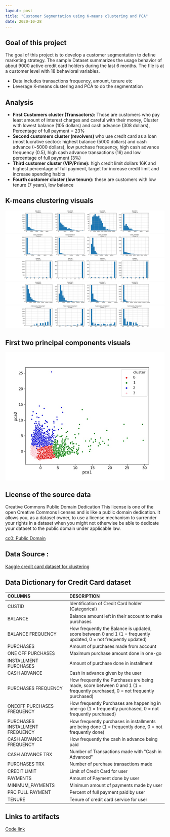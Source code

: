 ```yaml
---
layout: post
title: "Customer Segmentation using K-means clustering and PCA"
date: 2020-10-28
---
```


<h2><strong> Goal of this project </strong></h2>
<p>The goal of this project is to develop a customer segmentation to define marketing strategy. The
sample Dataset summarizes the usage behavior of about 9000 active credit card holders during the last 6 months. The file is at a customer level with 18 behavioral variables.</p>

<ul><li>Data includes transactions frequency, amount, tenure etc</li>
    <li>Leverage K-means clustering and PCA to do the segmentation</li></ul>

<h2><strong> Analysis</strong></h2>
<ul><li><strong>First Customers cluster (Transactors): </strong>Those are customers who pay least amount of interest charges and careful with their money, Cluster with lowest balance (105 dollars) and cash advance (308 dollars), Percentage of full payment = 23%</li>
<li><strong>Second customers cluster (revolvers) </strong> who use credit card as a loan (most lucrative sector): highest balance (5000 dollars) and cash advance (~5000 dollars), low purchase frequency, high cash advance frequency (0.5), high cash advance transactions (16) and low percentage of full payment (3%)</li>
<li><strong>Third customer cluster (VIP/Prime):</strong> high credit limit dollars 16K and highest percentage of full payment, target for increase credit limit and increase spending habits</li>
<li><strong>Fourth customer cluster (low tenure):</strong> these are customers with low tenure (7 years), low balance</li></ul>

<h2> K-means clustering visuals </h2>

![K-means clustering](/assets/Clustering/Kmeans-BALANCE.jpg)
![K-means clustering](/assets/Clustering/Kmeans-CASH_ADVANCE.jpg)
![K-means clustering](/assets/Clustering/Kmeans-TENURE.jpg)
![K-means clustering](/assets/Clustering/Kmeans-PAYMENTS.jpg)
![K-means clustering](/assets/Clustering/Kmeans-PURCHASES_FREQUENCY.jpg)

<h2> First two principal components visuals </h2>

![First two Principal Components](/assets/Clustering/PCA.jpg)

<h2><strong>License of the source data </strong></h2>
<p>Creative Commons Public Domain Dedication
This license is one of the open Creative Commons licenses and is like a public domain dedication. It allows you, as a dataset owner, to use a license mechanism to surrender your rights in a dataset when you might not otherwise be able to dedicate your dataset to the public domain under applicable law.</p>
<a href="https://creativecommons.org/publicdomain/zero/1.0/">cc0: Public Domain</a> 

<h2><strong>Data Source :</strong></h2>
 <a href="https://www.kaggle.com/arjunbhasin2013/ccdata">Kaggle credit card dataset for clustering</a>
 
<h2><strong>Data Dictionary for Credit Card dataset</strong></h2>

| COLUMNS | DESCRIPTION | 
| :------------- | :----------  | 
| CUSTID  | Identification of Credit Card holder (Categorical) |
| BALANCE | Balance amount left in their account to make purchases |  
| BALANCE FREQUENCY | How frequently the Balance is updated, score between 0 and 1 (1 = frequently updated, 0 = not frequently updated) |
| PURCHASES | Amount of purchases made from account |
| ONE OFF PURCHASES | Maximum purchase amount done in one-go |
| INSTALLMENT PURCHASES | Amount of purchase done in installment |
| CASH ADVANCE | Cash in advance given by the user |
| PURCHASES FREQUENCY | How frequently the Purchases are being made, score between 0 and 1 (1 = frequently purchased, 0 = not frequently purchased) |
| ONEOFF PURCHASES FREQUENCY | How frequently Purchases are happening in one-go (1 = frequently purchased, 0 = not frequently purchased) |
| PURCHASES INSTALLMENT FREQUENCY | How frequently purchases in installments are being done (1 = frequently done, 0 = not frequently done) |
| CASH ADVANCE FREQUENCY | How frequently the cash in advance being paid |
| CASH ADVANCE TRX | Number of Transactions made with "Cash in Advanced" |
|PURCHASES TRX |Number of purchase transactions made |
|CREDIT LIMIT |Limit of Credit Card for user |
|PAYMENTS |Amount of Payment done by user |
|MINIMUM_PAYMENTS | Minimum amount of payments made by user |
|PRC FULL PAYMENT |Percent of full payment paid by user |
|TENURE |Tenure of credit card service for user |

<h2><strong>Links to artifacts</strong></h2>
<p><a href="https://github.com/lakshmi2688/lakshmi2688.github.io/blob/master/assets/Clustering/Credit_Card_Customer_Segmentation.ipynb">Code link</a></p>

